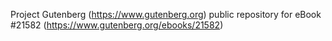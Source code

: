 Project Gutenberg (https://www.gutenberg.org) public repository for eBook #21582 (https://www.gutenberg.org/ebooks/21582)
